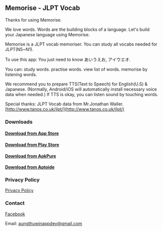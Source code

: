 ## Memorise - JLPT Vocab
Thanks for using Memorise.

We love words.
Words are the building blocks of a language.
Let's build your Japanese language using Memorise.

Memorise is a JLPT vocab memoriser.
You can study all vocabs needed for JLPT(N5~N1).

To use this app:
You just need to know 
あいうえお, アイウエオ.

You can:
study words.
practise words.
view list of words.
memorise by listening words.

We recommend you to prepare TTS(Text to Speech) for English(U.S) & Japanese.
(Normally, Android/iOS will automatically install necessary voice data when needed.)
If TTS is okay, you can listen sound by touching words.

Special thanks:
JLPT Vocab data from Mr.Jonathan Waller.
[http://www.tanos.co.uk/jlpt/](http://www.tanos.co.uk/jlpt/)

### Downloads
#### [Download from App Store](https://apps.apple.com/app/id1611173052)

#### [Download from Play Store](https://play.google.com/store/apps/details?id=com.atwappdev.memorise)

#### [Download from ApkPure](https://apkpure.com/memorise-jlpt-vocab/com.atwappdev.memorise)

#### [Download from Aptoide](https://memorise.en.aptoide.com/app)
   
  
### Privacy Policy
[Privacy Policy](https://atwappdev.github.io/privacy_policy)

### Contact
[Facebook](https://www.facebook.com/memoriseJlptVocab)

Email: aungthuwinappdev@gmail.com 
